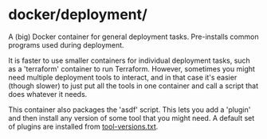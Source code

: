 # docker/deployment/

A (big) Docker container for general deployment tasks. Pre-installs common programs used during deployment.

It is faster to use smaller containers for individual deployment tasks, such as a 'terraform' container to run Terraform.
However, sometimes you might need multiple deployment tools to interact, and in that case it's easier (though slower)
to just put all the tools in one container and call a script that does whatever it needs.

This container also packages the 'asdf' script. This lets you add a 'plugin' and then install any version of some tool
that you might need. A default set of plugins are installed from [tool-versions.txt](./tool-versions.txt).

